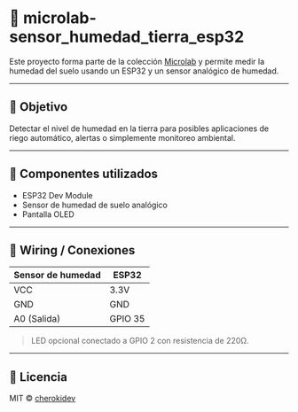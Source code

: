 # 🌱 microlab-sensor_humedad_tierra_esp32

Este proyecto forma parte de la colección [Microlab](https://github.com/cherokidev/microlab) y permite medir la humedad del suelo usando un ESP32 y un sensor analógico de humedad.

---

## 📌 Objetivo

Detectar el nivel de humedad en la tierra para posibles aplicaciones de riego automático, alertas o simplemente monitoreo ambiental.

---

## 🧰 Componentes utilizados

- ESP32 Dev Module
- Sensor de humedad de suelo analógico
- Pantalla OLED

---

## 🔌 Wiring / Conexiones

| Sensor de humedad | ESP32   |
| ----------------- | ------- |
| VCC               | 3.3V    |
| GND               | GND     |
| A0 (Salida)       | GPIO 35 |

> LED opcional conectado a GPIO 2 con resistencia de 220Ω.

---

## 📜 Licencia

MIT © [cherokidev](https://github.com/cherokidev)
